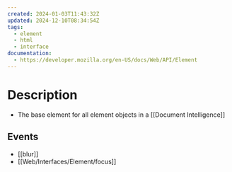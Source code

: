 ```yaml
---
created: 2024-01-03T11:43:32Z
updated: 2024-12-10T08:34:54Z
tags:
  - element
  - html
  - interface
documentation:
  - https://developer.mozilla.org/en-US/docs/Web/API/Element
---
```

# Description
- The base element for all element objects in a [[Document Intelligence]]
## Events
- [[blur]]
- [[Web/Interfaces/Element/focus]]
